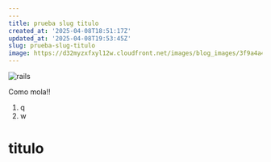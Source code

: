 ```yaml
---
---
title: prueba slug titulo
created_at: '2025-04-08T18:51:17Z'
updated_at: '2025-04-08T19:53:45Z'
slug: prueba-slug-titulo
image: https://d32myzxfxyl12w.cloudfront.net/images/blog_images/3f9a4a47edcd41fc111e5c994bc21ce0991b52f0.webp?1702029971
---
```


![rails](https://d32myzxfxyl12w.cloudfront.net/images/blog_images/3f9a4a47edcd41fc111e5c994bc21ce0991b52f0.webp?1702029971)

Como mola!!

1. q
2. w

# titulo